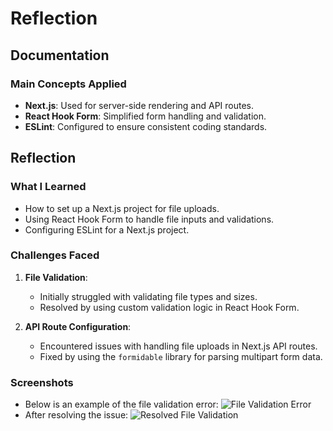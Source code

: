 # Reflection

## Documentation

### Main Concepts Applied
- **Next.js**: Used for server-side rendering and API routes.
- **React Hook Form**: Simplified form handling and validation.
- **ESLint**: Configured to ensure consistent coding standards.

## Reflection

### What I Learned
- How to set up a Next.js project for file uploads.
- Using React Hook Form to handle file inputs and validations.
- Configuring ESLint for a Next.js project.

### Challenges Faced
1. **File Validation**:
   - Initially struggled with validating file types and sizes.
   - Resolved by using custom validation logic in React Hook Form.

2. **API Route Configuration**:
   - Encountered issues with handling file uploads in Next.js API routes.
   - Fixed by using the `formidable` library for parsing multipart form data.

### Screenshots
- Below is an example of the file validation error:
  ![File Validation Error](https://via.placeholder.com/600x400?text=File+Validation+Error)
- After resolving the issue:
  ![Resolved File Validation](https://via.placeholder.com/600x400?text=Resolved+File+Validation)
